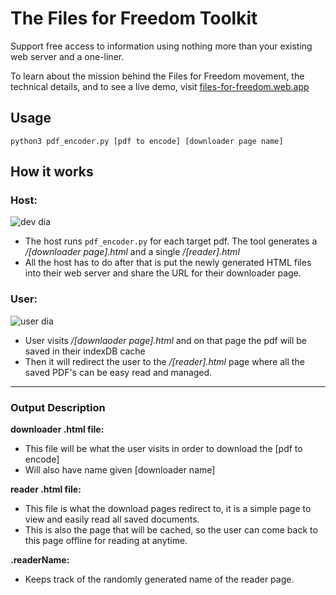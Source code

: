 # The Files for Freedom Toolkit

Support free access to information using nothing more than your existing web server and a one-liner.

To learn about the mission behind the Files for Freedom movement, the technical details, and to see a live demo, visit [files-for-freedom.web.app](https://files-for-freedom.web.app/)

## Usage
```python3 pdf_encoder.py [pdf to encode] [downloader page name]```

## How it works
### Host:
![dev dia](imgs/jamdev.jpg)
* The host runs `pdf_encoder.py` for each target pdf. The tool generates a _/[downloader page].html_ and a single _/[reader].html_
* All the host has to do after that is put the newly generated HTML files into their web server and share the URL for their downloader page.

### User:
![user dia](imgs/jamuser.jpg)
* User visits _/[downlaoder page].html_  and on that page the pdf will be saved in their indexDB cache
* Then it will redirect the user to the _/[reader].html_ page where all the saved PDF's can be easy read and managed.

----
### Output Description
**downloader .html file:**
 * This file will be what the user visits in order to download the [pdf to encode]
 * Will also have name given [downloader name]

**reader .html file:**
 * This file is what the download pages redirect to, it is a simple page to view and easily read all saved documents.
 * This is also the page that will be cached, so the user can come back to this page offline for reading at anytime.

**.readerName:**
 * Keeps track of the randomly generated name of the reader page.
